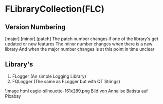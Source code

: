﻿# FLibraryCollection(FLC)
## Version Numbering
[major].[minor].[patch]
The patch number changes if one of the library's get updated or new features
The minor number changes when there is a new library
And when the major number changes is at this point in time unclear
## Library's

 1. FLogger (An simple Logging Library)
 2. FQLogger (The same as FLogger but with QT Strings)

\image html eagle-silhouette-161x289.png
Bild von Annalise Batista auf Pixabay

